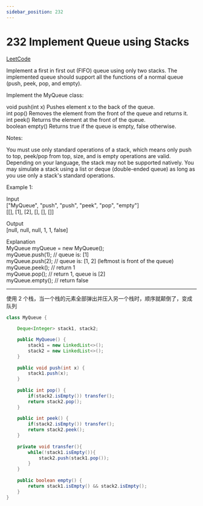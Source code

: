 ```yaml
---
sidebar_position: 232
---
```


# 232 Implement Queue using Stacks

[LeetCode](https://leetcode.com/problems/implement-queue-using-stacks/)

Implement a first in first out (FIFO) queue using only two stacks. The implemented queue should support all the functions of a normal queue (push, peek, pop, and empty).

Implement the MyQueue class:

void push(int x) Pushes element x to the back of the queue.  
int pop() Removes the element from the front of the queue and returns it.  
int peek() Returns the element at the front of the queue.  
boolean empty() Returns true if the queue is empty, false otherwise.  

Notes:

You must use only standard operations of a stack, which means only push to top, peek/pop from top, size, and is empty operations are valid.  
Depending on your language, the stack may not be supported natively. You may simulate a stack using a list or deque (double-ended queue) as long as you use only a stack's standard operations.
 

Example 1:

Input  
["MyQueue", "push", "push", "peek", "pop", "empty"]  
[[], [1], [2], [], [], []]  

Output  
[null, null, null, 1, 1, false]  

Explanation  
MyQueue myQueue = new MyQueue();  
myQueue.push(1); // queue is: [1]  
myQueue.push(2); // queue is: [1, 2] (leftmost is front of the queue)  
myQueue.peek(); // return 1  
myQueue.pop(); // return 1, queue is [2]  
myQueue.empty(); // return false  

---

使用 2 个栈，当一个栈的元素全部弹出并压入另一个栈时，顺序就颠倒了，变成队列


```java
class MyQueue {
    
    Deque<Integer> stack1, stack2;

    public MyQueue() {
        stack1 = new LinkedList<>();
        stack2 = new LinkedList<>();
    }
    
    public void push(int x) {
        stack1.push(x);
    }
    
    public int pop() {
        if(stack2.isEmpty()) transfer();
        return stack2.pop();
    }
    
    public int peek() {
        if(stack2.isEmpty()) transfer();
        return stack2.peek();
    }
    
    private void transfer(){
        while(!stack1.isEmpty()){
            stack2.push(stack1.pop());
        }
    }
    
    public boolean empty() {
        return stack1.isEmpty() && stack2.isEmpty();
    }
}

```
